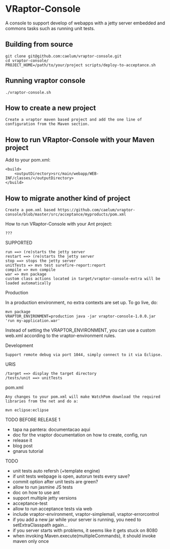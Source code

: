 VRaptor-Console
===============
A console to support develop of webapps with a jetty server embedded and commons tasks such as running unit tests.

Building from source
--------------------
    git clone git@github.com:caelum/vraptor-console.git
    cd vraptor-console/
    PROJECT_HOME=/path/to/your/project scripts/deploy-to-acceptance.sh


Running vraptor console
-----------------------

    ./vraptor-console.sh

How to create a new project
---------------------------

	Create a vraptor maven based project and add the one line of configuration from the Maven section.
	
How to run VRaptor-Console with your Maven project
--------------------------------------------------

Add to your pom.xml:

	<build>
		<outputDirectory>src/main/webapp/WEB-INF/classes/</outputDirectory>
	</build>


How to migrate another kind of project
--------------------------------------

	Create a pom.xml based https://github.com/caelum/vraptor-console/blob/master/src/acceptance/myproducts/pom.xml

How to run VRaptor-Console with your Ant project:

	???


SUPPORTED

	run ==> (re)starts the jetty server
	restart ==> (re)starts the jetty server
	stop ==> stops the jetty server
	unitTests => mvn test surefire-report:report
	compile => mvn compile
	war => mvn package
	custom class actions located in target/vraptor-console-extra will be loaded automatically 
	
Production

In a production environment, no extra contexts are set up.
To go live, do:

	mvn package
	VRAPTOR_ENVIRONMENT=production java -jar vraptor-console-1.0.0.jar 'run my-application.war'
	
Instead of setting the VRAPTOR_ENVIRONMENT, you can use a custom web.xml according to the vraptor-environment rules.


Development

	Support remote debug via port 1044, simply connect to it via Eclipse.
	
URIS

	/target ==> display the target directory
	/tests/unit ==> unitTests
	
	
pom.xml

	Any changes to your pom.xml will make WatchPom download the required libraries from the net and do a:
	
	mvn eclipse:eclipse

TODO BEFORE RELEASE 1
- tapa na pantera: documentacao aqui
- doc for the vraptor documentation on how to create, config, run
- release it
- blog post
- gnarus tutorial

TODO
- unit tests auto refersh (+template engine)
- if unit tests webpage is open, autorun tests every save?
- commit option after unit tests are green?
- allow to run jasmine JS tests
- doc on how to use ant
- support multiple jetty versions
- acceptance-test
- allow to run acceptance tests via web
- include vraptor-environment, vraptor-simplemail, vraptor-errorcontrol
- if you add a new jar while your server is running, you need to setExtraClasspath again...
- if you server starts with problems, it seems like it gets stuck on 8080
- when invoking Maven.execute(multipleCommands), it should invoke maven only once
